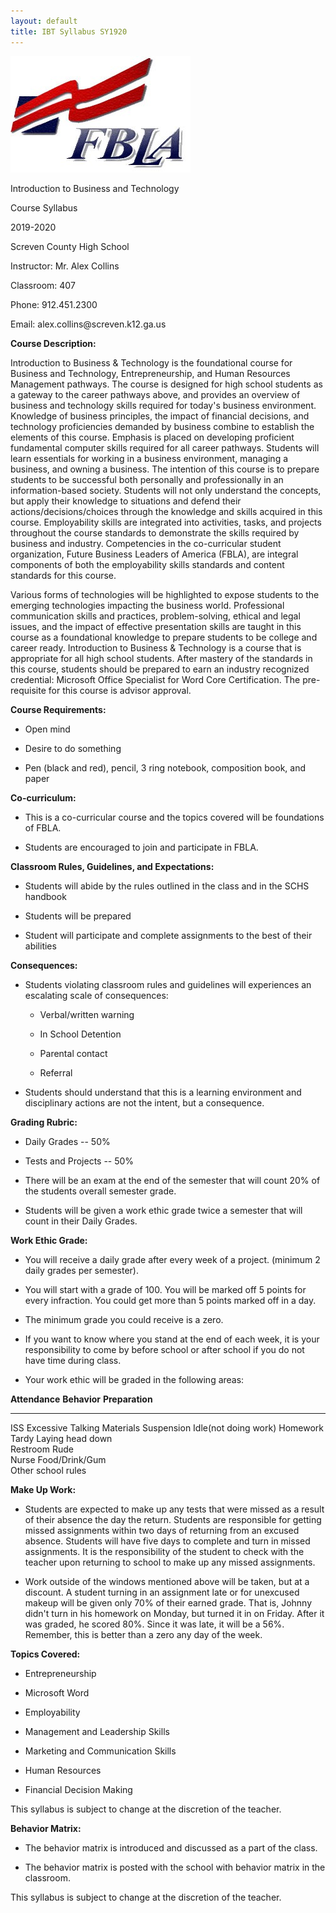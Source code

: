 ```yaml
---
layout: default
title: IBT Syllabus SY1920
---
```

![FBLA](../../../img/fbla.jpg)

Introduction to Business and Technology

Course Syllabus

2019-2020

Screven County High School

Instructor: Mr. Alex Collins

Classroom: 407

Phone: 912.451.2300

Email: alex.collins\@screven.k12.ga.us

**Course Description:**

Introduction to Business & Technology is the foundational course for
Business and Technology, Entrepreneurship, and Human Resources
Management pathways. The course is designed for high school students as
a gateway to the career pathways above, and provides an overview of
business and technology skills required for today\'s business
environment. Knowledge of business principles, the impact of financial
decisions, and technology proficiencies demanded by business combine to
establish the elements of this course. Emphasis is placed on developing
proficient fundamental computer skills required for all career pathways.
Students will learn essentials for working in a business environment,
managing a business, and owning a business. The intention of this course
is to prepare students to be successful both personally and
professionally in an information-based society. Students will not only
understand the concepts, but apply their knowledge to situations and
defend their actions/decisions/choices through the knowledge and skills
acquired in this course. Employability skills are integrated into
activities, tasks, and projects throughout the course standards to
demonstrate the skills required by business and industry. Competencies
in the co-curricular student organization, Future Business Leaders of
America (FBLA), are integral components of both the employability skills
standards and content standards for this course.

Various forms of technologies will be highlighted to expose students to
the emerging technologies impacting the business world. Professional
communication skills and practices, problem-solving, ethical and legal
issues, and the impact of effective presentation skills are taught in
this course as a foundational knowledge to prepare students to be
college and career ready. Introduction to Business & Technology is a
course that is appropriate for all high school students. After mastery
of the standards in this course, students should be prepared to earn an
industry recognized credential: Microsoft Office Specialist for Word
Core Certification. The pre-requisite for this course is advisor
approval.

**Course Requirements:**

-   Open mind

-   Desire to do something

-   Pen (black and red), pencil, 3 ring notebook, composition book, and
    paper

**Co-curriculum:**

-   This is a co-curricular course and the topics covered will be
    foundations of FBLA.

-   Students are encouraged to join and participate in FBLA.

**Classroom Rules, Guidelines, and Expectations:**

-   Students will abide by the rules outlined in the class and in the
    SCHS handbook

-   Students will be prepared

-   Student will participate and complete assignments to the best of
    their abilities

**Consequences:**

-   Students violating classroom rules and guidelines will experiences
    an escalating scale of consequences:

    -   Verbal/written warning

    -   In School Detention

    -   Parental contact

    -   Referral

-   Students should understand that this is a learning environment and
    disciplinary actions are not the intent, but a consequence.

**Grading Rubric:**

-   Daily Grades -- 50%

-   Tests and Projects -- 50%

-   There will be an exam at the end of the semester that will count 20%
    of the students overall semester grade.

-   Students will be given a work ethic grade twice a semester that will
    count in their Daily Grades.

**Work Ethic Grade:**

-   You will receive a daily grade after every week of a project.
    (minimum 2 daily grades per semester).

-   You will start with a grade of 100. You will be marked off 5 points
    for every infraction. You could get more than 5 points marked off in
    a day.

-   The minimum grade you could receive is a zero.

-   If you want to know where you stand at the end of each week, it is
    your responsibility to come by before school or after school if you
    do not have time during class.

-   Your work ethic will be graded in the following areas:

  **Attendance**   **Behavior**           **Preparation**
  ---------------- ---------------------- -----------------
  ISS              Excessive Talking      Materials
  Suspension       Idle(not doing work)   Homework
  Tardy            Laying head down       
  Restroom         Rude                   
  Nurse            Food/Drink/Gum         
                   Other school rules     

**Make Up Work:**

-   Students are expected to make up any tests that were missed as a
    result of their absence the day the return. Students are responsible
    for getting missed assignments within two days of returning from an
    excused absence. Students will have five days to complete and turn
    in missed assignments. It is the responsibility of the student to
    check with the teacher upon returning to school to make up any
    missed assignments.

-   Work outside of the windows mentioned above will be taken, but at a
    discount. A student turning in an assignment late or for unexcused
    makeup will be given only 70% of their earned grade. That is, Johnny
    didn't turn in his homework on Monday, but turned it in on Friday.
    After it was graded, he scored 80%. Since it was late, it will be a
    56%. Remember, this is better than a zero any day of the week.

**Topics Covered:**

-   Entrepreneurship

-   Microsoft Word

-   Employability

-   Management and Leadership Skills

-   Marketing and Communication Skills

-   Human Resources

-   Financial Decision Making

This syllabus is subject to change at the discretion of the teacher.

**Behavior Matrix:**

-   The behavior matrix is introduced and discussed as a part of the
    class.

-   The behavior matrix is posted with the school with behavior matrix
    in the classroom.

This syllabus is subject to change at the discretion of the teacher.
